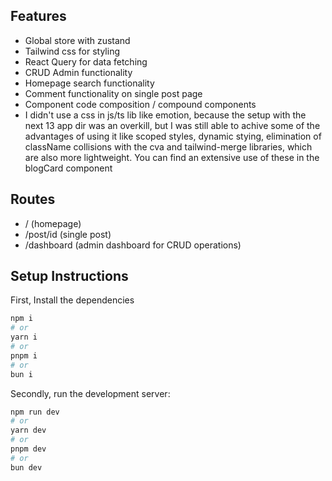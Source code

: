 ## Features

- Global store with zustand
- Tailwind css for styling
- React Query for data fetching
- CRUD Admin functionality
- Homepage search functionality
- Comment functionality on single post page
- Component code composition / compound components
- I didn't use a css in js/ts lib like emotion, because the setup with the next 13 app dir was an overkill,
  but I was still able to achive some of the advantages of using it like scoped styles, dynamic stying, elimination of className collisions with the cva and
  tailwind-merge libraries, which are also more lightweight. You can find an extensive use of these in the blogCard component

## Routes

- / (homepage)
- /post/id (single post)
- /dashboard (admin dashboard for CRUD operations)

## Setup Instructions

First, Install the dependencies

```bash
npm i
# or
yarn i
# or
pnpm i
# or
bun i
```

Secondly, run the development server:

```bash
npm run dev
# or
yarn dev
# or
pnpm dev
# or
bun dev
```
